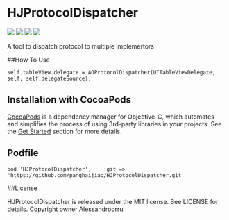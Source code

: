 # HJProtocolDispatcher

![](https://img.shields.io/badge/build-passing-brightgreen.svg)
![](https://img.shields.io/badge/pod-v0.4.1-blue.svg)
![](https://img.shields.io/badge/language-objc-5787e5.svg)
![](https://img.shields.io/badge/license-MIT-brightgreen.svg)  

A tool to dispatch protocol to multiple implemertors

##How To Use

```
self.tableView.delegate = AOProtocolDispatcher(UITableViewDelegate, self, self.delegateSource);
```

## Installation with CocoaPods

[CocoaPods](http://cocoapods.org/) is a dependency manager for Objective-C, which automates and simplifies the process of using 3rd-party libraries in your projects. See the [Get Started](http://cocoapods.org/#get_started) section for more details.

## Podfile

```
pod 'HJProtocolDispatcher',    :git => 'https://github.com/panghaijiao/HJProtocolDispatcher.git'
```


##License

HJProtocolDispatcher is released under the MIT license. See LICENSE for details.
Copyright owner [Alessandroorru](https://github.com/alessandroorru/AOMultiproxier)

